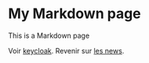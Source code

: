 # My Markdown page

This is a Markdown page

Voir [keycloak](/keycloack).
Revenir sur [les news](/news).
